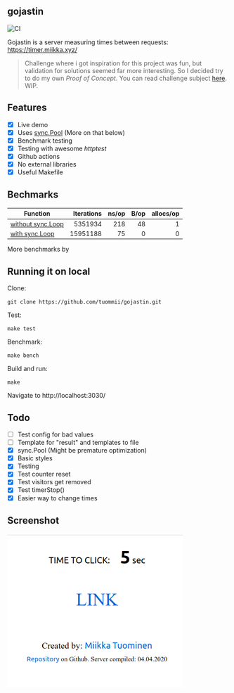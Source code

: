 ## gojastin
![CI](https://github.com/tuommii/gojastin/workflows/CI/badge.svg)

Gojastin is a server measuring times between requests: https://timer.miikka.xyz/

>  Challenge where i got inspiration for this project was fun, but validation for solutions seemed far more interesting. So I decided try to do my own *Proof of Concept*. You can read challenge subject [here](https://github.com/hivehelsinki/remote-challs/tree/master/chall03). WIP. 

## Features
- [x] Live demo
- [x] Uses [sync.Pool](https://golang.org/src/sync/pool.go) (More on that below)
- [x] Benchmark testing
- [x] Testing with awesome *httptest*
- [x] Github actions
- [x] No external libraries
- [x] Useful Makefile

## Bechmarks
| Function | Iterations | ns/op | B/op | allocs/op |
|---|--:|--:|--:|--:|
|[without sync.Loop](https://github.com/tuommii/gojastin/blob/02dbae4ad50f6fe8d68dd62a585b9e58bbc69760/server/visitor.go#L29)| 5351934 | 218 | 48 | 1 |
|[with sync.Loop](https://github.com/tuommii/gojastin/blob/f9cdfa646ed7693d3210a17291abb2a0efd84886/server/visitor.go#L29)|  15951188 | 75 | 0 | 0|



More benchmarks by

## Running it on local

Clone:

```
git clone https://github.com/tuommii/gojastin.git
```

Test:
```
make test
```

Benchmark:
```
make bench
```

Build and run:

```
make
```


Navigate to http://localhost:3030/



## Todo
- [ ] Test config for bad values
- [ ] Template for "result" and templates to file
- [x] sync.Pool (Might be premature optimization)
- [x] Basic styles
- [x] Testing
- [x] Test counter reset
- [x] Test visitors get removed
- [x] Test timerStop()
- [x] Easier way to change times

## Screenshot

![Screenshot](/pic.png)
